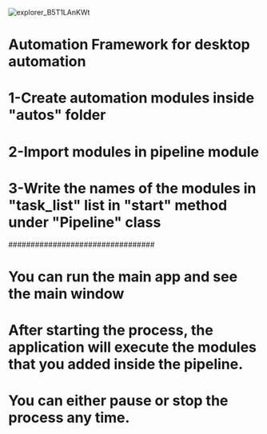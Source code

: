 ![explorer_B5T1LAnKWt](https://user-images.githubusercontent.com/72700035/227303770-6cf33c99-b914-4a33-88d5-6214419d2066.gif)

# Automation Framework for desktop automation

# 1-Create automation modules inside "autos" folder

# 2-Import modules in pipeline module

# 3-Write the names of the modules in "task_list" list in "start" method under "Pipeline" class
#################################
# You can run the main app and see the main window
# After starting the process, the application will execute the modules that you added inside the pipeline.
# You can either pause or stop the process any time.
